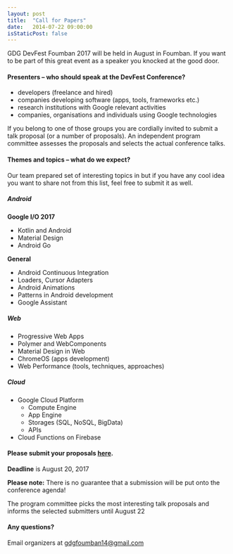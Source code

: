 ```yaml
---
layout: post
title:  "Call for Papers"
date:   2014-07-22 09:00:00
isStaticPost: false
---
```

GDG DevFest Foumban 2017 will be held in August in  Foumban. If you want to be part of this great event as a speaker you knocked at the good door.

#### Presenters – who should speak at the DevFest Conference?

* developers (freelance and hired)
* companies developing software (apps, tools, frameworks etc.)
* research institutions with Google relevant activities
* companies, organisations and individuals using Google technologies

If you belong to one of those groups you are cordially invited to submit a talk proposal (or a number of proposals). An independent program committee assesses the proposals and selects the actual conference talks.<br/>

#### Themes and topics – what do we expect?
Our team prepared set of interesting topics in but if you have any cool idea you want to share not from this list, feel free to submit it as well.

##### Android

__Google I/O 2017__

* Kotlin and Android
* Material Design
* Android Go


__General__

* Android Continuous Integration
* Loaders, Cursor Adapters
* Android Animations
* Patterns in Android development
* Google Assistant
##### Web
* Progressive Web Apps
* Polymer and WebComponents
* Material Design in Web
* ChromeOS (apps development)
* Web Performance (tools, techniques, approaches)


##### Cloud

* Google Cloud Platform
  * Compute Engine
  * App Engine
  * Storages (SQL, NoSQL, BigData)
  * APIs
* Cloud Functions on Firebase


#### Please submit your proposals [here](http://bit.ly/dfua-c4p).
__Deadline__ is August 20, 2017

__Please note:__ There is no guarantee that a submission will be put onto the conference agenda!<br/>

The program committee picks the most interesting talk proposals and informs the selected submitters until August 22<br/>

#### Any questions? 
Email organizers at [gdgfoumban14@gmail.com](mailto:gdgfoumban14@gmail.com)